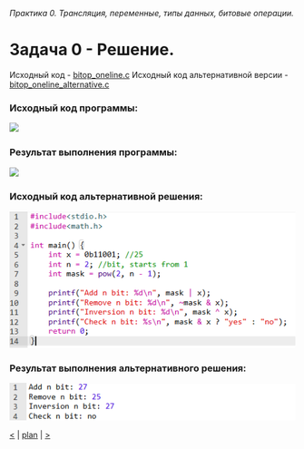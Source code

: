 ﻿_Практика 0. Трансляция, переменные, типы данных, битовые операции._

# Задача 0 - Решение.

Исходный код - [bitop_oneline.c](../src/bitop_oneline.c)
Исходный код альтернативной версии - [bitop_oneline_alternative.c](../src/bitop_oneline_alternative.c)

### Исходный код программы:
![](images/bitop_oneline_code.png)

### Результат выполнения программы:
![](images/bitop_oneline_out.png)

### Исходный код альтернативной решения:
![](images/bitop_oneline_alt_code.png)

### Результат выполнения альтернативного решения:
![](images/bitop_oneline_alt_out.png)

[<](4.md) | [plan](../practice.md) | [>](6.md)
